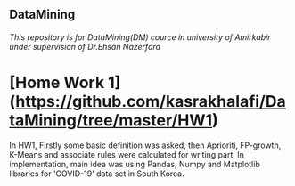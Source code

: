 ## DataMining

###### This repository is for DataMining(DM) cource in university of Amirkabir under supervision of Dr.Ehsan Nazerfard

# [Home Work 1] (https://github.com/kasrakhalafi/DataMining/tree/master/HW1) 
In HW1, Firstly some basic definition was asked, then Aprioriti, FP-growth, K-Means and associate rules were calculated for writing part.
In implementation, main idea was using Pandas, Numpy and Matplotlib libraries for 'COVID-19' data set in South Korea.
